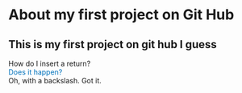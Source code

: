 # About my first project on Git Hub
## This is my first project on git hub I guess
How do I insert a return?  
<span style="color:#0072bc;">Does it happen?</span>  
Oh, with a backslash. Got it.  
